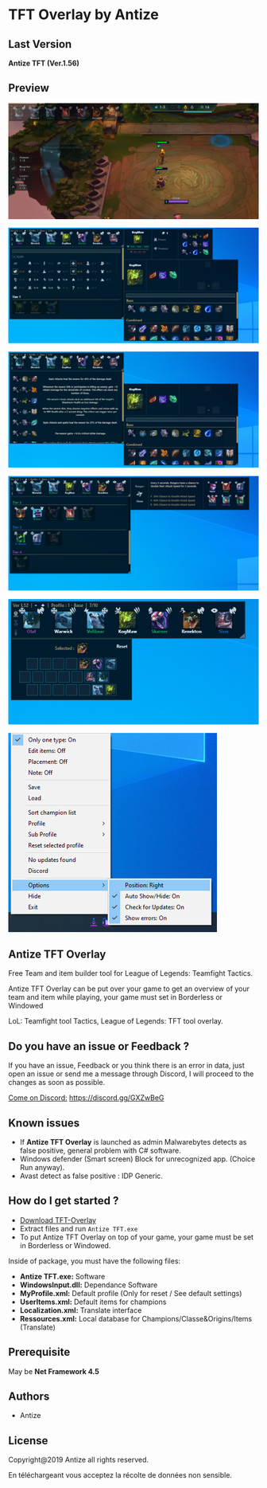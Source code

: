 
# TFT Overlay by Antize

## Last Version
**Antize TFT (Ver.1.56)**

## Preview
![Preview](Images/Exemple1.png)

![Preview](Images/Exemple2.png)

![Preview](Images/Exemple3.png)

![Preview](Images/Exemple4.png)

![Preview](Images/Exemple5.png)

![Preview](Images/Exemple.png)

## Antize TFT Overlay
Free Team and item builder tool for League of Legends: Teamfight Tactics.

Antize TFT Overlay can be put over your game to get an overview of your team and item while playing, your game must set in Borderless or Windowed

LoL: Teamfight tool Tactics, League of Legends: TFT tool overlay.

## Do you have an issue or Feedback ?
If you have an issue, Feedback or you think there is an error in data, just open an issue or send me a message through Discord, I will proceed to the changes as soon as possible.

[Come on Discord:](https://discord.gg/GXZwBeG) https://discord.gg/GXZwBeG

## Known issues
- If **Antize TFT Overlay** is launched as admin Malwarebytes detects as false positive, general problem with C# software.
- Windows defender (Smart screen) Block for unrecognized app. (Choice Run anyway).
- Avast detect as false positive : IDP Generic.

## How do I get started ?
  -  [Download TFT-Overlay](https://github.com/Antize/TFT-Overlay/releases/)  
  -  Extract files and run `Antize TFT.exe`
  -  To put Antize TFT Overlay on top of your game, your game must be set in Borderless or Windowed.

Inside of package, you must have the following files:
- **Antize TFT.exe:** Software
- **WindowsInput.dll:** Dependance Software
- **MyProfile.xml:** Default profile (Only for reset / See default settings)
- **UserItems.xml:** Default items for champions
- **Localization.xml:** Translate interface
- **Ressources.xml:** Local database for Champions/Classe&Origins/Items (Translate)

## Prerequisite
May be **Net Framework 4.5**

## Authors
- Antize

## License
Copyright@2019 Antize all rights reserved.

En téléchargeant vous acceptez la récolte de données non sensible.
